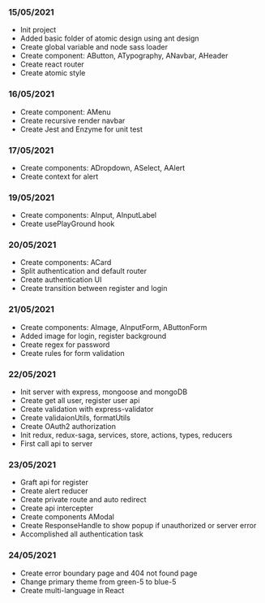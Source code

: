 ### 15/05/2021
- Init project
- Added basic folder of atomic design using ant design
- Create global variable and node sass loader
- Create component: AButton, ATypography, ANavbar, AHeader
- Create react router
- Create atomic style

### 16/05/2021
- Create component: AMenu
- Create recursive render navbar
- Create Jest and Enzyme for unit test

### 17/05/2021
- Create components: ADropdown, ASelect, AAlert
- Create context for alert

### 19/05/2021
- Create components: AInput, AInputLabel
- Create usePlayGround hook

### 20/05/2021
- Create components: ACard
- Split authentication and default router
- Create authentication UI
- Create transition between register and login

### 21/05/2021
- Create components: AImage, AInputForm, AButtonForm
- Added image for login, register background
- Create regex for password
- Create rules for form validation

### 22/05/2021
- Init server with express, mongoose and mongoDB
- Create get all user, register user api
- Create validation with express-validator
- Create validaionUtils, formatUtils
- Create OAuth2 authorization
- Init redux, redux-saga, services, store, actions, types, reducers
- First call api to server

### 23/05/2021
- Graft api for register
- Create alert reducer
- Create private route and auto redirect
- Create api intercepter
- Create components AModal
- Create ResponseHandle to show popup if unauthorized or server error
- Accomplished all authentication task

### 24/05/2021
- Create error boundary page and 404 not found page
- Change primary theme from green-5 to blue-5
- Create multi-language in React